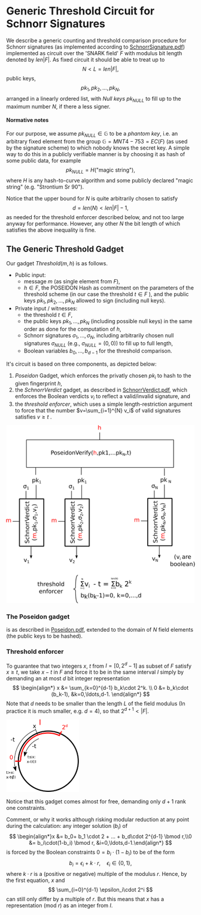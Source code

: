 # Generic Threshold Circuit for Schnorr Signatures

We describe a generic counting and threshold comparison procedure for Schnorr signatures (as implemented according to [SchnorrSignature.pdf](https://github.com/ZencashOfficial/ginger-lib/blob/development/doc/SchnorrSignature.pdf)) implemented as circuit over the 'SNARK field' $F$ with modulus bit length denoted by $len|F|$. As fixed circuit it should be able to treat up to 
$$
N < L=len|F|,
$$
public keys,
$$
pk_1,pk_2,\ldots, pk_N,
$$
arranged in a linearly ordered list, with *Null keys* $pk_{NULL}$ to fill up to the maximum number $N$, if there a less signer. 

#### Normative notes

For our purpose, we assume  $pk_{NULL}\in \mathbb G$ to be a *phantom key*, i.e. an arbitrary fixed element from the group $\mathbb G= MNT4-753=EC(F)$  (as used by the signature scheme) to which nobody knows the secret key. A simple way to do this in a publicly verifiable manner is by choosing it as hash of some public data, for example
$$
pk_{NULL} = H(\text{"magic string")},
$$
where $H$ is any hash-to-curve algorithm and some publicly declared "magic string" (e.g. $\text{"Strontium Sr 90"}$). 

Notice that the upper bound for  $N$ is quite arbitrarily chosen to satisfy
$$
d = len(N) < len|F|-1,
$$
as needed for the threshold enforcer described below, and not too large anyway for performance. However, any other $N$ the bit length of which satisfies the above inequality is fine. 

## The Generic Threshold Gadget

Our gadget $Threshold(m,h)$ is as follows.

- Public input: 
  - message $m$ (as single element from $F$), 
  - $h\in F$, the POSEIDON Hash as commitment on the parameters of the threshold scheme (in our case the threshold $t\in F$ ), and the public keys $pk_1,pk_2,\ldots, pk_{N}$ allowed to sign (including null keys).
- Private input / witnesses:
  - the threshold $t\in F$, 
  - the public keys $pk_1,\ldots, pk_{N}$ (including possible null keys) in the same order as done for the computation of $h$,
  - Schnorr signatures $\sigma_1,\ldots,\sigma_{N}$, including arbitrarily chosen null signatures $\sigma_{NULL}$ (e.g., $\sigma_{NULL}=(0,0)$) to fill up to full length,
  - Boolean variables $b_0,\ldots,b_{d-1}$ for the threshold comparison.

It's circuit is based on three components, as depicted below: 

1. *Poseidon* Gadget, which enforces the privatly chosen $pk_i$ to hash to the given fingerprint $h$, 
2. the $SchnorrVerdict$ gadget, as described in [SchnorrVerdict.pdf](https://github.com/ZencashOfficial/ginger-lib/blob/development/doc/SchnorrVerdict.pdf), which enforces the Boolean verdicts $v_i$ to reflect a valid/invalid signature, and 
3. the *threshold enforcer*, which uses a simple length-restriction argument to force that the number $v=\sum_{i=1}^{N} v_i$ of valid signatures satisfies $v\geq t$ .

![Generic threshold circuit for Schnorr Signature style=](./pics/GenericThresholdCircuit-03.svg.png)

### The Poseidon gadget

is as described in [Poseidon.pdf](https://github.com/ZencashOfficial/ginger-lib/blob/development/doc/Poseidon.pdf), extended to the domain of $N$ field elements (the public keys to be hashed).

### Threshold enforcer

To guarantee that two integers $x$, $t$ from $I=\left[0,2^d-1\right]$ as subset of $F$ satisfy  $x\geq t$, we take $x-t$ in $F$ and force it to be in the same interval $I$ simply by demanding an at most $d$ bit integer representation
$$
\begin{align*}
x &= \sum_{k=0}^{d-1} b_k\cdot 2^k.
\\
0 &= b_k\cdot (b_k-1), &k=0,\ldots,d-1. 
\end{align*}
$$
Note that $d$ needs to be smaller than the length $L$ of the field modulus (In practice it is much smaller, e.g. $d=4$), so that $2^{d+1}< |F|$.

<img src="./pics/ThresholdEnforcer.svg.png" style="zoom:30%;" />

Notice that this gadget comes almost for free, demanding only $d+1$ rank one constraints.

Comment, or why it works although risking modular reduction at any point during the calculation: any integer solution $(b_i)$ of   
$$
\begin{align*}x &= b_0+ b_1 \cdot 2 + ... + b_d\cdot 2^{d-1} \bmod r,\\0 &= b_i\cdot(1-b_i) \bmod r, &i=0,\ldots,d-1.\end{align*}
$$
is forced by the Boolean constraints $0=b_i\cdot(1-b_i)$ to be of the form 
$$
b_i = \epsilon_i + k\cdot r, \quad \epsilon_i\in\{0,1\},
$$
where $k\cdot r$ is a (positive or negative) multiple of the modulus $r$. Hence, by the first equation, $x$ and 
$$
\sum_{i=0}^{d-1} \epsilon_i\cdot 2^i
$$
can still only differ by a multiple of $r$. But this means that $x$ has a representation (mod $r$) as an integer from $I$. 











